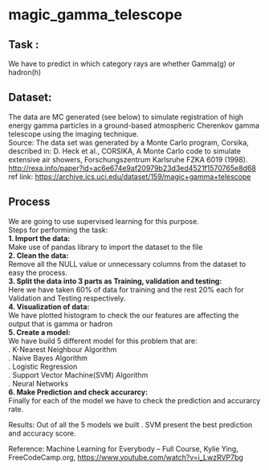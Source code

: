 # magic_gamma_telescope
## Task :
We have to predict in which category rays are whether Gamma(g) or hadron(h)</br>

## Dataset:
The data are MC generated (see below) to simulate registration of high energy gamma particles in a ground-based atmospheric Cherenkov gamma telescope using the imaging technique.</br>
Source: The data set was generated by a Monte Carlo program, Corsika, described in:
    D. Heck et al., CORSIKA, A Monte Carlo code to simulate extensive air showers,
    Forschungszentrum Karlsruhe FZKA 6019 (1998).
http://rexa.info/paper?id=ac6e674e9af20979b23d3ed4521f1570765e8d68<br/>
ref link: https://archive.ics.uci.edu/dataset/159/magic+gamma+telescope



## Process
We are going to use supervised learning for this purpose.<br/>
Steps for performing the task:<br/>
<b>1. Import the data:</b> <br/>
Make use of pandas library to import the dataset to the file<br/>
<b>2. Clean the data:</b><br/>
Remove all the NULL value or unnecessary columns from the dataset to easy the process.<br/>
<b>3. Split the data into 3 parts as Training, validation and testing:</b><br/>
Here we have taken 60% of data for training and the rest 20% each for Validation and Testing respectively.<br/>
<b>4. Visualization of data:</b><br/>
We have plotted histogram to check the our features are affecting the output that is gamma or hadron<br/>
<b>5. Create a model:</b><br/>
We have build 5 different model for this problem that are:<br/>
. K-Nearest Neighbour Algorithm<br/>
. Naive Bayes Algorithm<br/>
. Logistic Regression <br/>
. Support Vector Machine(SVM) Algorithm<br/>
. Neural Networks<br/>
<b>6. Make Prediction and check accurarcy:</b><br/>
Finally for each of the model we have to check the prediction and accurarcy rate.<br/>

Results: Out of all the 5 models we built . SVM present the best prediction and accuracy score.<br/>

Reference: Machine Learning for Everybody – Full Course, Kylie Ying, FreeCodeCamp.org, https://www.youtube.com/watch?v=i_LwzRVP7bg
